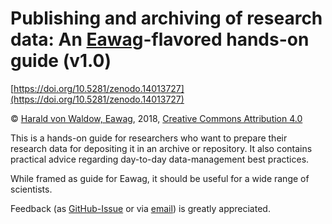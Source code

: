 # Publishing and archiving of research data: An [Eawag](https://eawag.ch)-flavored hands-on guide (v1.0)

[https://doi.org/10.5281/zenodo.14013727](https://doi.org/10.5281/zenodo.14013727)

© [Harald von Waldow, Eawag](https://eawag.ch), 2018,
[Creative Commons Attribution 4.0](https://creativecommons.org/licenses/by/4.0/)

This is a hands-on guide for researchers who want to prepare their
research data for depositing it in an archive or repository. It also
contains practical advice regarding day-to-day data-management best
practices.

While framed as guide for Eawag, it should be useful for a wide range
of scientists.

Feedback (as
[GitHub-Issue](https://github.com/research-data-management/researchdata_archiving_guide/issues)
or via [email](mailto:harald.vonwaldow@thuenen.de)) is greatly appreciated.

